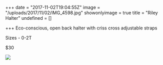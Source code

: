 +++
date = "2017-11-02T19:04:55Z"
image = "/uploads/2017/11/02/IMG_4598.jpg"
showonlyimage = true
title = "Riley Halter"
undefined = []

+++
Eco-conscious, open back halter with criss cross adjustable straps

Sizes - 0-2T

$30

![](/uploads/2017/11/02/IMG_4598.jpg)